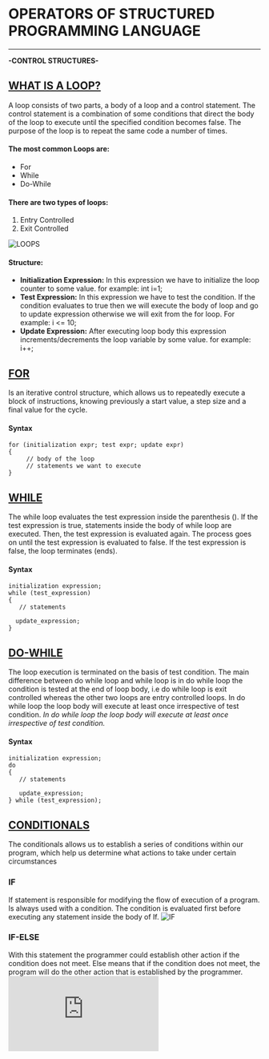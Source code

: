 # OPERATORS OF STRUCTURED PROGRAMMING LANGUAGE
___

**-CONTROL STRUCTURES-**

## [WHAT IS A LOOP?](https://www.guru99.com/c-loop-statement.html)

A loop consists of two parts, a body of a loop and a control statement. The control statement is a combination of some conditions that direct the body of the loop to execute until the specified condition becomes false. The purpose of the loop is to repeat the same code a number of times. 
#### The most common Loops are:
* For
* While
* Do-While
#### There are two types of loops:
1. Entry Controlled 
2. Exit Controlled 

![LOOPS](https://media.geeksforgeeks.org/wp-content/cdn-uploads/20191128194516/Cpp-loops.png)

#### Structure:
* **Initialization Expression:** In this expression we have to initialize the loop counter to some value. for example: int i=1;
* **Test Expression:** In this expression we have to test the condition. If the condition evaluates to true then we will execute the body of loop and go to update expression otherwise we will exit from the for loop. For example: i <= 10;
* **Update Expression:** After executing loop body this expression increments/decrements the loop variable by some value. for example: i++;


## [FOR](https://www.geeksforgeeks.org/loops-in-c-and-cpp/)

Is an iterative control structure, which allows us to repeatedly execute a block of instructions, knowing previously a start value, a step size and a final value for the cycle.

#### Syntax
```
for (initialization expr; test expr; update expr)
{    
     // body of the loop
     // statements we want to execute
}
```
## [WHILE](https://www.programarya.com/Cursos/C++/Ciclos/Ciclo-while)

The while loop evaluates the test expression inside the parenthesis (). If the test expression is true, statements inside the body of while loop are executed. Then, the test expression is evaluated again. The process goes on until the test expression is evaluated to false. If the test expression is false, the loop terminates (ends).
#### Syntax
```
initialization expression;
while (test_expression)
{
   // statements
 
  update_expression;
}
````
## [DO-WHILE](https://www.geeksforgeeks.org/loops-in-c-and-cpp/)

The loop execution is terminated on the basis of test condition. The main difference between do while loop and while loop is in do while loop the condition is tested at the end of loop body, i.e do while loop is exit controlled whereas the other two loops are entry controlled loops.
In do while loop the loop body will execute at least once irrespective of test condition.
*In do while loop the loop body will execute at least once irrespective of test condition.*

#### Syntax
```
initialization expression;
do
{
   // statements

   update_expression;
} while (test_expression);
```
## [CONDITIONALS](https://thestempedia.com/tutorials/conditional-programming/)
The conditionals allows us to establish a series of conditions within our program, which help us determine what actions to take under certain circumstances

### IF
If statement is responsible for modifying the flow of execution of a program. Is always used with a condition. The condition is evaluated first before executing any statement inside the body of If.
![IF](https://upload.wikimedia.org/wikipedia/commons/c/c5/If-Then-Else-diagram.svg)

### IF-ELSE
With this statement the programmer could establish other action if the condition does not meet. Else means that if the condition does not meet, the program will do the other action that is established by the programmer.
![IF-ELSE](https://www.guru99.com/c-if-else-statement.html)
